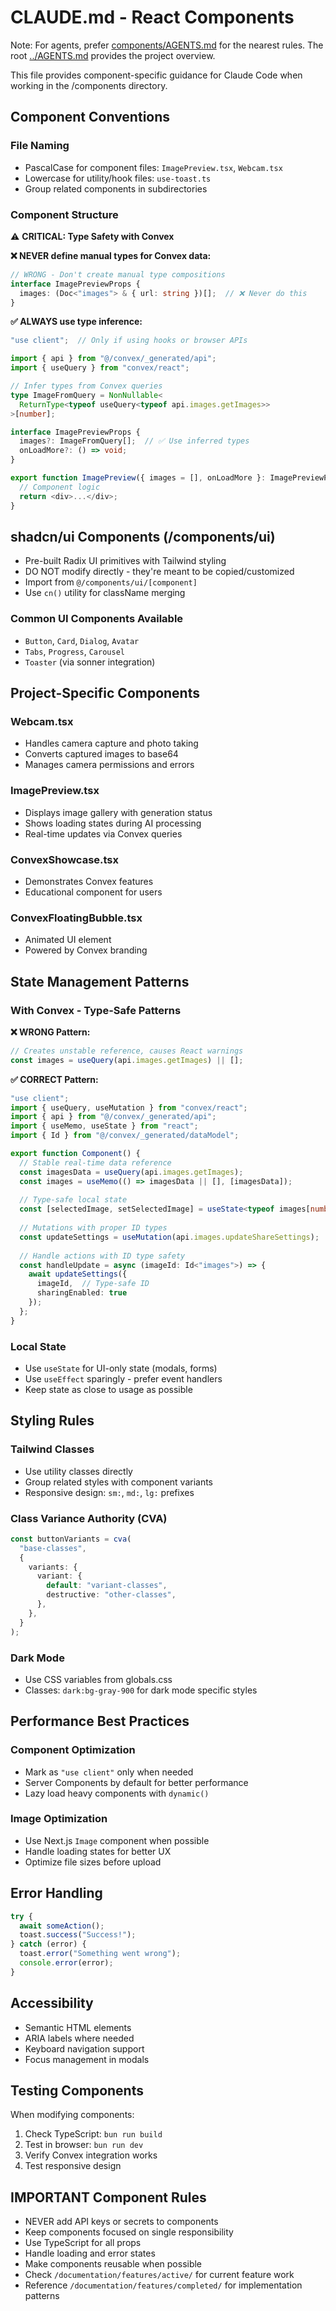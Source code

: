 # CLAUDE.md - React Components

Note: For agents, prefer [components/AGENTS.md](./AGENTS.md) for the nearest rules. The root [../AGENTS.md](../AGENTS.md) provides the project overview.

This file provides component-specific guidance for Claude Code when working in the /components directory.

## Component Conventions

### File Naming
- PascalCase for component files: `ImagePreview.tsx`, `Webcam.tsx`
- Lowercase for utility/hook files: `use-toast.ts`
- Group related components in subdirectories

### Component Structure

⚠️ **CRITICAL: Type Safety with Convex**

**❌ NEVER define manual types for Convex data:**
```typescript
// WRONG - Don't create manual type compositions
interface ImagePreviewProps {
  images: (Doc<"images"> & { url: string })[];  // ❌ Never do this
}
```

**✅ ALWAYS use type inference:**
```typescript
"use client";  // Only if using hooks or browser APIs

import { api } from "@/convex/_generated/api";
import { useQuery } from "convex/react";

// Infer types from Convex queries
type ImageFromQuery = NonNullable<
  ReturnType<typeof useQuery<typeof api.images.getImages>>
>[number];

interface ImagePreviewProps {
  images?: ImageFromQuery[];  // ✅ Use inferred types
  onLoadMore?: () => void;
}

export function ImagePreview({ images = [], onLoadMore }: ImagePreviewProps) {
  // Component logic
  return <div>...</div>;
}
```

## shadcn/ui Components (/components/ui)
- Pre-built Radix UI primitives with Tailwind styling
- DO NOT modify directly - they're meant to be copied/customized
- Import from `@/components/ui/[component]`
- Use `cn()` utility for className merging

### Common UI Components Available
- `Button`, `Card`, `Dialog`, `Avatar`
- `Tabs`, `Progress`, `Carousel`
- `Toaster` (via sonner integration)

## Project-Specific Components

### Webcam.tsx
- Handles camera capture and photo taking
- Converts captured images to base64
- Manages camera permissions and errors

### ImagePreview.tsx
- Displays image gallery with generation status
- Shows loading states during AI processing
- Real-time updates via Convex queries

### ConvexShowcase.tsx
- Demonstrates Convex features
- Educational component for users

### ConvexFloatingBubble.tsx
- Animated UI element
- Powered by Convex branding

## State Management Patterns

### With Convex - Type-Safe Patterns

**❌ WRONG Pattern:**
```typescript
// Creates unstable reference, causes React warnings
const images = useQuery(api.images.getImages) || [];
```

**✅ CORRECT Pattern:**
```typescript
"use client";
import { useQuery, useMutation } from "convex/react";
import { api } from "@/convex/_generated/api";
import { useMemo, useState } from "react";
import { Id } from "@/convex/_generated/dataModel";

export function Component() {
  // Stable real-time data reference
  const imagesData = useQuery(api.images.getImages);
  const images = useMemo(() => imagesData || [], [imagesData]);
  
  // Type-safe local state
  const [selectedImage, setSelectedImage] = useState<typeof images[number] | null>(null);
  
  // Mutations with proper ID types
  const updateSettings = useMutation(api.images.updateShareSettings);
  
  // Handle actions with ID type safety
  const handleUpdate = async (imageId: Id<"images">) => {
    await updateSettings({ 
      imageId,  // Type-safe ID
      sharingEnabled: true 
    });
  };
}
```

### Local State
- Use `useState` for UI-only state (modals, forms)
- Use `useEffect` sparingly - prefer event handlers
- Keep state as close to usage as possible

## Styling Rules

### Tailwind Classes
- Use utility classes directly
- Group related styles with component variants
- Responsive design: `sm:`, `md:`, `lg:` prefixes

### Class Variance Authority (CVA)
```typescript
const buttonVariants = cva(
  "base-classes",
  {
    variants: {
      variant: {
        default: "variant-classes",
        destructive: "other-classes",
      },
    },
  }
);
```

### Dark Mode
- Use CSS variables from globals.css
- Classes: `dark:bg-gray-900` for dark mode specific styles

## Performance Best Practices

### Component Optimization
- Mark as `"use client"` only when needed
- Server Components by default for better performance
- Lazy load heavy components with `dynamic()`

### Image Optimization
- Use Next.js `Image` component when possible
- Handle loading states for better UX
- Optimize file sizes before upload

## Error Handling
```typescript
try {
  await someAction();
  toast.success("Success!");
} catch (error) {
  toast.error("Something went wrong");
  console.error(error);
}
```

## Accessibility
- Semantic HTML elements
- ARIA labels where needed
- Keyboard navigation support
- Focus management in modals

## Testing Components
When modifying components:
1. Check TypeScript: `bun run build`
2. Test in browser: `bun run dev`
3. Verify Convex integration works
4. Test responsive design


## IMPORTANT Component Rules
- NEVER add API keys or secrets to components
- Keep components focused on single responsibility
- Use TypeScript for all props
- Handle loading and error states
- Make components reusable when possible
- Check `/documentation/features/active/` for current feature work
- Reference `/documentation/features/completed/` for implementation patterns